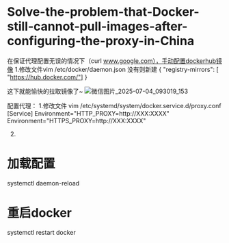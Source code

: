 # Solve-the-problem-that-Docker-still-cannot-pull-images-after-configuring-the-proxy-in-China
在保证代理配置无误的情况下（curl www.google.com），手动配置dockerhub镜像
1.修改文件vim /etc/docker/daemon.json 没有则新建
{
 "registry-mirrors": [
    "https://hub.docker.com/"]
}

这下就能愉快的拉取镜像了~
![微信图片_2025-07-04_093019_153](https://github.com/user-attachments/assets/0a65fed6-c23b-492b-b8e9-c94392aa146f)

配置代理：
1.修改文件 vim /etc/systemd/system/docker.service.d/proxy.conf
[Service]
Environment="HTTP_PROXY=http://XXX:XXXX"
Environment="HTTPS_PROXY=http://XXX:XXXX" 

2.
# 加载配置
systemctl daemon-reload
# 重启docker
systemctl restart docker
